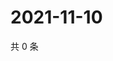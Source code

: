 # 2021-11-10

共 0 条

<!-- BEGIN WEIBO -->
<!-- 最后更新时间 Wed Nov 10 2021 00:01:15 GMT+0800 (China Standard Time) -->

<!-- END WEIBO -->

